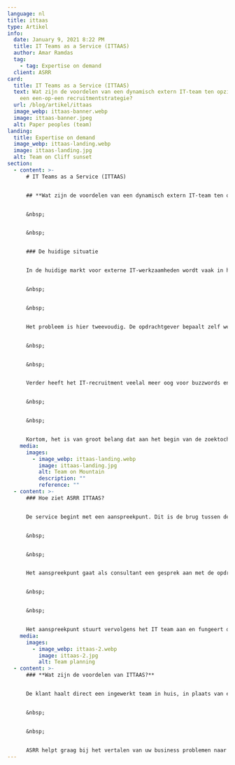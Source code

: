 ```yaml
---
language: nl
title: ittaas
type: Artikel
info:
  date: January 9, 2021 8:22 PM
  title: IT Teams as a Service (ITTAAS)
  author: Amar Ramdas
  tag:
    - tag: Expertise on demand
  client: ASRR
card:
  title: IT Teams as a Service (ITTAAS)
  text: Wat zijn de voordelen van een dynamisch extern IT-team ten opzichte van
    een een-op-een recruitmentstrategie?
  url: /blog/artikel/ittaas
  image_webp: ittaas-banner.webp
  image: ittaas-banner.jpeg
  alt: Paper peoples (team)
landing:
  title: Expertise on demand
  image_webp: ittaas-landing.webp
  image: ittaas-landing.jpg
  alt: Team on Cliff sunset
section:
  - content: >-
      # IT Teams as a Service (ITTAAS)


      ## **Wat zijn de voordelen van een dynamisch extern IT-team ten opzichte van een een-op-een recruitmentstrategie?**


      &nbsp;


      &nbsp;


      ### De huidige situatie


      In de huidige markt voor externe IT-werkzaamheden wordt vaak in hokjes gedacht. Een opdrachtgever klopt aan bij een recruitmentbureau en geeft aan welke competenties mogelijk nodig zijn voor een opdracht. De recruiter stelt op basis van deze input een opdrachtomschrijving op. Dit resulteert vaak in een eisenlijst waar developers op afknappen. Daarnaast is de eisenlijst niet representatief voor het uiteindelijke werk waardoor de juiste persoon niet op de juiste plek wordt geplaatst.


      &nbsp;


      &nbsp;


      Het probleem is hier tweevoudig. De opdrachtgever bepaalt zelf welke expertise nodig is, terwijl dit een zeer inhoudelijke vraag kan zijn. Daarom wordt vaak op voorhand al gekozen voor een verkeerde aanpak.


      &nbsp;


      &nbsp;


      Verder heeft het IT-recruitment veelal meer oog voor buzzwords en jarenlange ervaring, terwijl een goede developer zich eerder kenmerkt door groeipotentie en aanpassingsvermogen. Deze zaken komen naar voren naarmate developers in teamverband werken en zichzelf ontwikkelen. De huidige factoren garanderen niet altijd een goede match. IT’ers worden afgeschrikt door opdrachten waarin de technische eisen niet kloppen of waarin veel termen worden aangehaald die niets te maken hebben met de technologie of de opdracht. Opdrachtgevers en inhuurkrachten spreken daardoor vaak een andere taal.


      &nbsp;


      &nbsp;


      Kortom, het is van groot belang dat aan het begin van de zoektocht naar de juiste expertise technische kennis wordt toegepast. Dit is volgens ons dé oplossing: IT Teams as a Service.
    media:
      images:
        - image_webp: ittaas-landing.webp
          image: ittaas-landing.jpg
          alt: Team on Mountain
          description: ""
          reference: ""
  - content: >-
      ### Hoe ziet ASRR ITTAAS?


      De service begint met een aanspreekpunt. Dit is de brug tussen de Business en het IT. Het aanspreekpunt moet inhoudelijke kennis hebben, maar ook kunnen relativeren en begrijpen wat belangrijk is voor een opdrachtgever. Communicatie, kennis en begrip zijn dus essentieel.


      &nbsp;


      &nbsp;


      Het aanspreekpunt gaat als consultant een gesprek aan met de opdrachtgever. Hierbij wordt geanalyseerd hoe het huidige proces in het bedrijf verloopt, wat de knelpunten zijn en wat de technische oplossing hiervoor is.


      &nbsp;


      &nbsp;


      Het aanspreekpunt stuurt vervolgens het IT team aan en fungeert daarbij als product owner. Hierbij staat bewaking van de wensen van de klant centraal. Het IT team bestaat uit developers met verschillende expertises. De samenstelling van het team is dynamisch en gebaseerd op de opdracht. De ene keer bestaat deze uit een volledig front end team, de andere keer ligt de focus meer op back-end, etcetera. Dit zorgt voor minder onnodige overhead en de juiste expertise op de juiste plek.
    media:
      images:
        - image_webp: ittaas-2.webp
          image: ittaas-2.jpg
          alt: Team planning
  - content: >-
      ### **Wat zijn de voordelen van ITTAAS?**


      De klant haalt direct een ingewerkt team in huis, in plaats van een set aan losse spelers. Dit zorgt voor besparing op het gebied van recruitment- en inwerkkosten. Het probleem wordt van het begin af aan begeleid door een specialist waardoor de visie van de klant goed vertaald kan worden naar een werkend eindproduct. De klant wordt hierbij volledig ontzorgd. Daarnaast vertaalt een centraal aanspreekpunt de technische vraagstukken naar een voor de klant begrijpelijke taal, zodat executieve beslissingen kunnen worden gemaakt over belangrijke aspecten binnen het proces. Tot slot bestaat het IT-team uit bijzondere individuen die complexe vraagstukken voor andere klanten hebben opgelost. Zij gebruiken hun expertise en ervaring bij het ontwikkelen van uw applicaties.


      &nbsp;


      &nbsp;


      ASRR helpt graag bij het vertalen van uw business problemen naar IT-oplossingen met behulp van een dynamisch schaalbaar ITTAAS.
---
```

